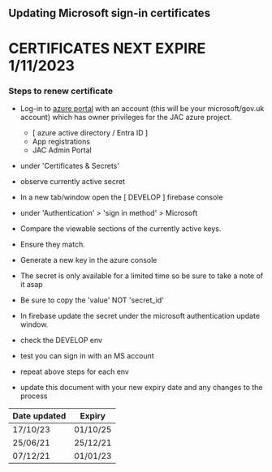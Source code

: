 ## Updating Microsoft sign-in certificates
<h1>CERTIFICATES NEXT EXPIRE 1/11/2023 </h1>

### Steps to renew certificate
 - Log-in to [azure portal](https://portal.azure.com) with an account (this will be your microsoft/gov.uk account) which has owner privileges for the JAC azure project.
   - [ azure active directory / Entra ID ]
   - App registrations
   - JAC Admin Portal 
 - under 'Certificates & Secrets'
 - observe currently active secret 
 - In a new tab/window open the [ DEVELOP ] firebase console
 - under 'Authentication' > 'sign in method' > Microsoft 
 - Compare the viewable sections of the currently active keys.
 - Ensure they match.

- Generate a new key in the azure console
-  The secret is only available for a limited time so be sure to take a note of it asap
- Be sure to copy the 'value' NOT 'secret_id'
 - In firebase update the secret under the microsoft authentication update window.
 
- check the DEVELOP env
- test you can sign in with an MS account
- repeat above steps for each env
- update this document with your new expiry date and any changes to the process 


| Date updated | Expiry |
|--|--|
| 17/10/23 | 01/10/25  |
| 25/06/21 | 25/12/21  |
| 07/12/21 | 01/01/23  |
